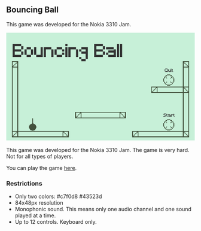 ## Bouncing Ball
This game was developed for the Nokia 3310 Jam.

![](images/Banner.png)

This game was developed for the Nokia 3310 Jam.
The game is very hard. Not for all types of players.

You can play the game [here](https://smeurfy.itch.io/bouncing-ball).

### Restrictions
- Only two colors: #c7f0d8 #43523d
- 84x48px resolution
- Monophonic sound. This means only one audio channel and one sound played at a time.
- Up to 12 controls. Keyboard only.
